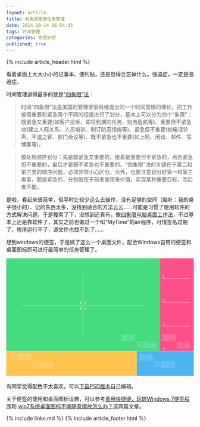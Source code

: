```yaml
---
layout: article
title: 利用桌面做任务管理
date: 2014-10-14 16:54:43
tags: 时间管理
categories: 奇思妙想
published: true
---
```


{% include  article_header.html %}

看着桌面上大大小小的记事本、便利贴，还是觉得会忘掉什么。强迫症，一定是强迫症。

时间管理讲得最多的就是[“四象限”法](http://wiki.mbalib.com/wiki/%E6%97%B6%E9%97%B4%E2%80%9C%E5%9B%9B%E8%B1%A1%E9%99%90%E2%80%9D%E6%B3%95)：

>时间“四象限”法是美国的管理学家科维提出的一个时间管理的理论，把工作按照重要和紧急两个不同的程度进行了划分，基本上可以分为四个“象限”：既紧急又重要(如客户投诉、即将到期的任务、财务危机等)、重要但不紧急(如建立人际关系、人员培训、制订防范措施等)、紧急但不重要(如电话铃声、不速之客、部门会议等)、既不紧急也不重要(如上网、闲谈、邮件、写博客等)。

>按处理顺序划分：先是既紧急又重要的，接着是重要但不紧急的，再到紧急但不重要的，最后才是既不紧急也不重要的。“四象限”法的关键在于第二和第三类的顺序问题，必须非常小心区分。另外，也要注意划分好第一和第三类事，都是紧急的，分别就在于前者能带来价值，实现某种重要目标，而后者不能。

是啦，看起来很简单，但平时比较少这么去操作，没有足够的空间（脑补：我的桌子很小的）、记的东西太多，没找到适合的方法云云……可能是习惯了使用软件的方式解决问题，于是搜索了下，没想到还真有，像[四象限电脑桌面工作法](http://drizzlep.diandian.com/GTDdesktop)，不过基本上还是靠软件了，其实之前也做过一个叫“MyTime”的air程序，可惜签名过期了，程序运行不了，源文件也找不到了……

想到windows的便签，于是做了这么一个桌面文件，配合Windows自带的便签和桌面图标即可进行最简单的任务管理了。

![任务管理](https://raw.githubusercontent.com/ghostzhang/ghostzhang.github.io/master/file/%E4%BB%BB%E5%8A%A1%E7%AE%A1%E7%90%86.png)

有同学觉得配色不太喜欢，可以[下载PSD版本](http://blog.cssforest.org/file/%E4%BB%BB%E5%8A%A1%E7%AE%A1%E7%90%86.psd)自己编辑。

关于便签的使用和桌面图标设置，可以参考[善用快捷键，玩转Windows 7便签程序](http://jingyan.baidu.com/article/d2b1d1024ba4f75c7f37d47e.html)和
[win7系统桌面图标不能随意摆放怎么办？](http://www.seekxiu.com/article.aspx?id=17938)这两篇文章。

{% include links.md %}
{% include article_footer.html %}
